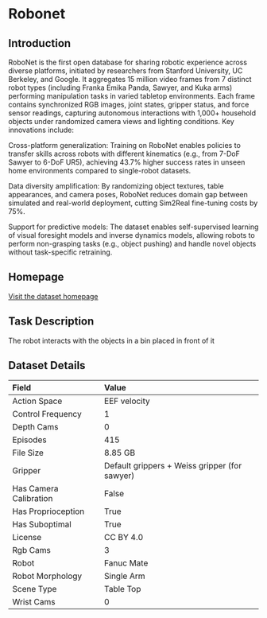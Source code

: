 # Robonet


## Introduction

RoboNet is the first open database for sharing robotic experience across diverse platforms, initiated by researchers from Stanford University, UC Berkeley, and Google. It aggregates 15 million video frames from 7 distinct robot types (including Franka Emika Panda, Sawyer, and Kuka arms) performing manipulation tasks in varied tabletop environments. Each frame contains synchronized RGB images, joint states, gripper status, and force sensor readings, capturing autonomous interactions with 1,000+ household objects under randomized camera views and lighting conditions. Key innovations include:

Cross-platform generalization: Training on RoboNet enables policies to transfer skills across robots with different kinematics (e.g., from 7-DoF Sawyer to 6-DoF UR5), achieving 43.7% higher success rates in unseen home environments compared to single-robot datasets.

Data diversity amplification: By randomizing object textures, table appearances, and camera poses, RoboNet reduces domain gap between simulated and real-world deployment, cutting Sim2Real fine-tuning costs by 75%.

Support for predictive models: The dataset enables self-supervised learning of visual foresight models and inverse dynamics models, allowing robots to perform non-grasping tasks (e.g., object pushing) and handle novel objects without task-specific retraining.



## Homepage

[Visit the dataset homepage](https://www.robonet.wiki/)


## Task Description

The robot interacts with the objects in a bin placed in front of it


## Dataset Details

| Field                            | Value                    |
|:---------------------------------|:-------------------------|
| Action Space                     | EEF velocity           |
| Control Frequency                     | 1           |
| Depth Cams                     | 0           |
| Episodes                     | 415           |
| File Size                     |  8.85 GB           |
| Gripper                     | Default grippers + Weiss gripper (for sawyer)           |
| Has Camera Calibration                     | False           |
| Has Proprioception                     | True           |
| Has Suboptimal                     | True           |
| License                     | CC BY 4.0           |
| Rgb Cams                     | 3           |
| Robot                     | Fanuc Mate           |
| Robot Morphology                     | Single Arm           |
| Scene Type                     | Table Top           |
| Wrist Cams                     | 0           |


